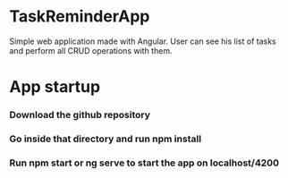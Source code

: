 # TaskReminderApp

Simple web application made with Angular. User can see his list of tasks and perform all CRUD operations with them.

# App startup

### Download the github repository
### Go inside that directory and run npm install
### Run npm start or ng serve to start the app on localhost/4200
